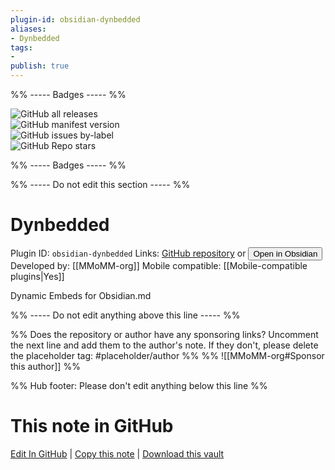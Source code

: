 ```yaml
---
plugin-id: obsidian-dynbedded
aliases:
- Dynbedded
tags: 
- 
publish: true
---
```


%% ----- Badges ----- %%

![GitHub all releases](https://img.shields.io/github/downloads/MMoMM-org/obsidian-dynbedded/total?color=573E7A&logo=github&style=for-the-badge)   
![GitHub manifest version](https://img.shields.io/github/manifest-json/v/MMoMM-org/obsidian-dynbedded?color=573E7A&logo=github&style=for-the-badge)   
![GitHub issues by-label](https://img.shields.io/github/issues/MMoMM-org/obsidian-dynbedded/help%20wanted?color=573E7A&logo=github&style=for-the-badge)   
![GitHub Repo stars](https://img.shields.io/github/stars/MMoMM-org/obsidian-dynbedded?color=573E7A&logo=github&style=for-the-badge)

%% ----- Badges ----- %%

%% ----- Do not edit this section ----- %%

# Dynbedded

Plugin ID: `obsidian-dynbedded`
Links: [GitHub repository](https://github.com/MMoMM-org/obsidian-dynbedded) or [<button id=HH>Open in Obsidian</button>](obsidian://show-plugin?id=obsidian-dynbedded)
Developed by: [[MMoMM-org]]
Mobile compatible: [[Mobile-compatible plugins|Yes]]

Dynamic Embeds for Obsidian.md

%% ----- Do not edit anything above this line ----- %% 

%% Does the repository or author have any sponsoring links? Uncomment the next line and add them to the author's note. If they don't, please delete the placeholder tag: #placeholder/author %%
%% ![[MMoMM-org#Sponsor this author]] %%

%% Hub footer: Please don't edit anything below this line %%

# This note in GitHub

<span class="git-footer">[Edit In GitHub](https://github.dev/obsidian-community/obsidian-hub/blob/main/02%20-%20Community%20Expansions/02.05%20All%20Community%20Expansions/Plugins/obsidian-dynbedded.md "git-hub-edit-note") | [Copy this note](https://raw.githubusercontent.com/obsidian-community/obsidian-hub/main/02%20-%20Community%20Expansions/02.05%20All%20Community%20Expansions/Plugins/obsidian-dynbedded.md "git-hub-copy-note") | [Download this vault](https://github.com/obsidian-community/obsidian-hub/archive/refs/heads/main.zip "git-hub-download-vault") </span>
